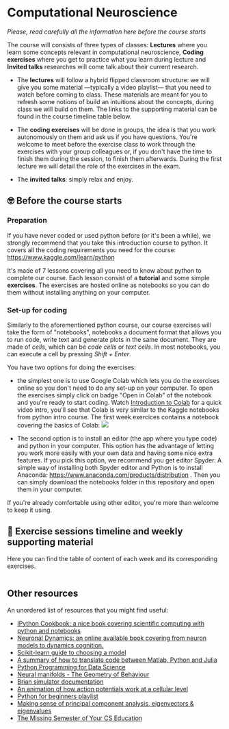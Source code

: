 <!-- https://jupyterbook.org -->
# Computational Neuroscience

*Please, read carefully all the information here before the course starts*

The course will consists of three types of classes: **Lectures** where you learn some concepts relevant in computational neuroscience, **Coding exercises** where you get to practice what you learn during lecture and **Invited talks** researches will come talk about their current research.

  * The **lectures** will follow a hybrid flipped classroom structure: we will give you some material —typically a video playlist— that you need to watch before coming to class. These materials are meant for you to refresh some notions of build an intuitions about the concepts, during class we will build on them. The links to the supporting material can be found in the course timeline table below.

  * The **coding exercises** will be done in groups, the idea is that you work autonomously on them and ask us if you have questions. 
You're welcome to meet before the exercise class to work through the exercises with your group colleagues or, if you don't have the time to finish them during the session, to finish them afterwards. During the first lecture we will detail the role of the exercises in the exam.

  * The **invited talks**: simply relax and enjoy.  



## 🤓 Before the course starts

### Preparation

If you have never coded or used python before (or it's been a while), we strongly recommend that you take this introduction course to python. It covers all the coding requirements you need for the course: https://www.kaggle.com/learn/python

It's made of 7 lessons covering all you need to know about python to complete our course. Each lesson consist of a **tutorial** and some simple **exercises**. The exercises are hosted online as notebooks so you can do them without installing anything on your computer. 


### Set-up for coding

Similarly to the aforementioned python course, our course exercises will take the form of "notebooks", notebooks a document format that allows you to run code, write text and generate plots in the same document. They are made of *cells*, which can be *code cells* or *text cells*. In most notebooks, you can execute a cell by pressing *Shift + Enter*.

You have two options for doing the exercises: 
  * the simplest one is to use Google Colab which lets you do the exercises online so you don't need to do any set-up on your computer. To open the exercises simply click on badge "Open in Colab" of the notebook and you're ready to start coding. Watch [Introduction to Colab](https://www.youtube.com/watch?v=inN8seMm7UI) for a quick video intro, you'll see that Colab is very similar to the Kaggle notebooks from python intro course. The first week exercices contains a notebook covering the basics of Colab:     <a href="https://colab.research.google.com/github/BergLab/CompNeuro22/blob/main/notebooks/week1/week1-IntroColab.ipynb"> <img src="https://colab.research.google.com/assets/colab-badge.svg" width = '' ></a>  

  * The second option is to install an editor (the app where you type code) and python in your computer. This option has the advantage of letting you work more easily with your own data and having some nice extra features. If you pick this option, we recommend you get editor Spyder. A simple way of installing both Spyder editor and Python is to install Anaconda: https://www.anaconda.com/products/distribution . Then you can simply download the notebooks folder in this repository and open them in your computer.

If you're already comfortable using other editor, you're more than welcome to keep it using. 

## 📜 Exercise sessions timeline and weekly supporting material

Here you can find the table of content of each week and its corresponding exercises.

```{tableofcontents}
```


## Other resources

An unordered list of resources that you might find useful:

* <a href="https://ipython-books.github.io/">IPython Cookbook: a nice book covering scientific computing with python and notebooks </a>  
* <a href="https://neuronaldynamics.epfl.ch/index.html">Neuronal Dynamics: an online available book covering from neuron models to dynamics cognition.</a>  
* <a href="https://scikit-learn.org/stable/tutorial/machine_learning_map/index.html">Scikit-learn guide to choosing a model </a>  
* <a href="https://cheatsheets.quantecon.org/ ">A summary of how to translate code between Matlab, Python and Julia  </a>  
* <a href="https://www.tomasbeuzen.com/python-programming-for-data-science/README.html ">Python Programming for Data Science  </a>  
* <a href="https://youtu.be/QHj9uVmwA_0">Neural manifolds - The Geometry of Behaviour  </a>  
* <a href="https://brian2.readthedocs.io/en/stable/user/index.html  ">Brian simulator documentation  </a>  
* <a href="https://www.youtube.com/watch?v=oa6rvUJlg7o">An animation of how action potentials work at a cellular level  </a>   
* <a href="https://www.youtube.com/watch?v=YYXdXT2l-Gg&list=PL-osiE80TeTskrapNbzXhwoFUiLCjGgY7">Python for beginners playlist  </a>    
* <a href="https://stats.stackexchange.com/questions/2691/making-sense-of-principal-component-analysis-eigenvectors-eigenvalues">Making sense of principal component analysis, eigenvectors & eigenvalues  </a>    
* <a href="https://missing.csail.mit.edu/0"> The Missing Semester of Your CS Education </a>  
